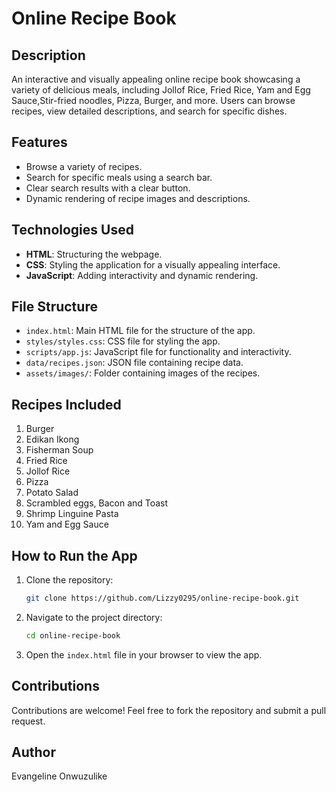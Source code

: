 # Online Recipe Book

## Description

An interactive and visually appealing online recipe book showcasing a variety of delicious meals, including Jollof Rice, Fried Rice, Yam and Egg Sauce,Stir-fried noodles, Pizza, Burger, and more. Users can browse recipes, view detailed descriptions, and search for specific dishes.

## Features

- Browse a variety of recipes.
- Search for specific meals using a search bar.
- Clear search results with a clear button.
- Dynamic rendering of recipe images and descriptions.

## Technologies Used

- **HTML**: Structuring the webpage.
- **CSS**: Styling the application for a visually appealing interface.
- **JavaScript**: Adding interactivity and dynamic rendering.

## File Structure

- `index.html`: Main HTML file for the structure of the app.
- `styles/styles.css`: CSS file for styling the app.
- `scripts/app.js`: JavaScript file for functionality and interactivity.
- `data/recipes.json`: JSON file containing recipe data.
- `assets/images/`: Folder containing images of the recipes.

## Recipes Included

1. Burger
2. Edikan Ikong
3. Fisherman Soup
4. Fried Rice
5. Jollof Rice
6. Pizza
7. Potato Salad
8. Scrambled eggs, Bacon and Toast
9. Shrimp Linguine Pasta
10. Yam and Egg Sauce

## How to Run the App

1. Clone the repository:
   ```bash
   git clone https://github.com/Lizzy0295/online-recipe-book.git
   ```
2. Navigate to the project directory:
   ```bash
   cd online-recipe-book
   ```
3. Open the `index.html` file in your browser to view the app.

## Contributions

Contributions are welcome! Feel free to fork the repository and submit a pull request.

## Author

Evangeline Onwuzulike
